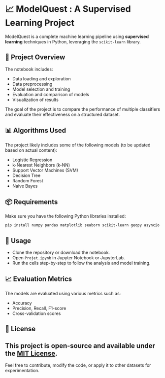 # 📈 ModelQuest : A Supervised Learning Project

ModelQuest is a complete machine learning pipeline using **supervised learning** techniques in Python, leveraging the `scikit-learn` library.

## 📘 Project Overview

The notebook includes:

- Data loading and exploration
- Data preprocessing
- Model selection and training
- Evaluation and comparison of models
- Visualization of results

The goal of the project is to compare the performance of multiple classifiers and evaluate their effectiveness on a structured dataset.

## 📊 Algorithms Used

The project likely includes some of the following models (to be updated based on actual content):

- Logistic Regression
- k-Nearest Neighbors (k-NN)
- Support Vector Machines (SVM)
- Decision Tree
- Random Forest
- Naive Bayes

## 📦 Requirements

Make sure you have the following Python libraries installed:

```bash
pip install numpy pandas matplotlib seaborn scikit-learn geopy asyncio PIL folium webbrowser concurrent tkinter
```

## 📁 Usage

- Clone the repository or download the notebook.
- Open `Projet.ipynb` in Jupyter Notebook or JupyterLab.
- Run the cells step-by-step to follow the analysis and model training.

## 📈 Evaluation Metrics

The models are evaluated using various metrics such as:

- Accuracy  
- Precision, Recall, F1-score  
- Cross-validation scores

## 📝 License

This project is open-source and available under the [MIT License](https://opensource.org/licenses/MIT).
---
Feel free to contribute, modify the code, or apply it to other datasets for experimentation.
